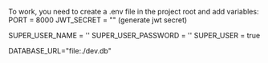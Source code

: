 To work, you need to create a .env file in the project root and add variables:
PORT = 8000
JWT_SECRET = "" (generate jwt secret)

SUPER_USER_NAME = ''
SUPER_USER_PASSWORD = ''
SUPER_USER = true

DATABASE_URL="file:./dev.db"
